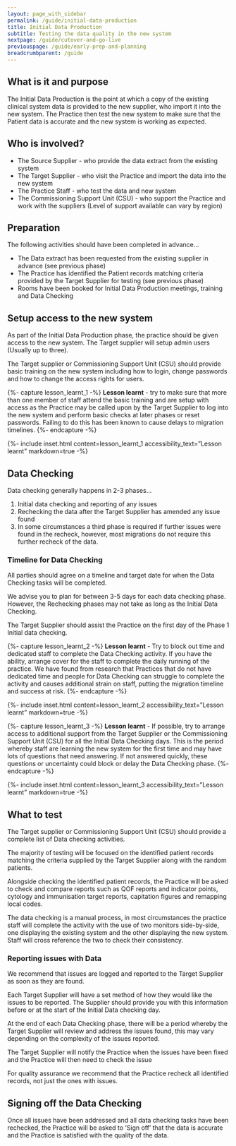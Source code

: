 ```yaml
---
layout: page_with_sidebar
permalink: /guide/initial-data-production
title: Initial Data Production
subtitle: Testing the data quality in the new system 
nextpage: /guide/cutover-and-go-live
previouspage: /guide/early-prep-and-planning
breadcrumbparent: /guide
---
```


## What is it and purpose

The Initial Data Production is the point at which a copy of the existing clinical system data is provided to the new supplier, who import it into the new system. The Practice then test the new system to make sure that the Patient data is accurate and the new system is working as expected. 


## Who is involved?

* The Source Supplier  - who provide the data extract from the existing system
* The Target Supplier - who visit the Practice and import the data into the new system
* The Practice Staff - who test the data and new system
* The Commissioning Support Unit (CSU) - who support the Practice and work with the suppliers (Level of support available can vary by region)


## Preparation

The following activities should have been completed in advance…

* The Data extract has been requested from the existing supplier in advance (see previous phase)
* The Practice has identified the Patient records matching criteria provided by the Target Supplier for testing (see previous phase)
* Rooms have been booked for Initial Data Production meetings, training and Data Checking


## Setup access to the new system

As part of the Initial Data Production phase, the practice should be given access to the new system. The Target supplier will setup admin users (Usually up to three).

The Target supplier or Commissioning Support Unit (CSU) should provide basic training on the new system including how to login, change passwords and how to change the access rights for users.

{%- capture lesson_learnt_1 -%}
__Lesson learnt__ - try to make sure that more than one member of staff attend the basic training and are setup with access as the Practice may be called upon by the Target Supplier to log into the new system and perform basic checks at later phases or reset passwords. Failing to do this has been known to cause delays to migration timelines.
{%- endcapture -%}

{%- include inset.html content=lesson_learnt_1 accessibility_text=”Lesson learnt” markdown=true -%}
## Data Checking

Data checking generally happens in 2-3 phases…

1. Initial data checking and reporting of any issues
2. Rechecking the data after the Target Supplier has amended any issue found
3. In some circumstances a third phase is required if further issues were found in the recheck, however, most migrations do not require this further recheck of the data.


### Timeline for Data Checking

All parties should agree on a timeline and target date for when the Data Checking tasks will be completed.

We advise you to plan for between 3-5 days for each data checking phase. However, the Rechecking phases may not take as long as the Initial Data Checking.

The Target Supplier should assist the Practice on the first day of the Phase 1 Initial data checking. 

{%- capture lesson_learnt_2 -%}
__Lesson learnt__ - Try to block out time and dedicated staff to complete the Data Checking activity. If you have the ability, arrange cover for the staff to complete the daily running of the practice. We have found from research that Practices that do not have dedicated time and people for Data Checking can struggle to complete the activity and causes additional strain on staff, putting the migration timeline and success at risk.
{%- endcapture -%}

{%- include inset.html content=lesson_learnt_2 accessibility_text=”Lesson learnt” markdown=true -%}

{%- capture lesson_learnt_3 -%}
__Lesson learnt__ - If possible, try to arrange access to additional support from the Target Supplier or the Commissioning Support Unit (CSU) for all the Initial Data Checking days. This is the period whereby staff are learning the new system for the first time and may have lots of questions that need answering. If not answered quickly, these questions or uncertainty could block or delay the Data Checking phase.
{%- endcapture -%}

{%- include inset.html content=lesson_learnt_3 accessibility_text=”Lesson learnt” markdown=true -%}
## What to test

The Target supplier or Commissioning Support Unit (CSU) should provide a complete list of Data checking activities.

The majority of testing will be focused on the identified patient records matching the criteria supplied by the Target Supplier along with the random patients.

Alongside checking the identified patient records, the Practice will be asked to check and compare reports such as QOF reports and indicator points, cytology and immunisation target reports, capitation figures and remapping local codes.

The data checking is a manual process, in most circumstances the practice staff will complete the activity with the use of two monitors side-by-side, one displaying the existing system and the other displaying the new system. Staff will cross reference the two to check their consistency.


### Reporting issues with Data

We recommend that issues are logged and reported to the Target Supplier as soon as they are found.

Each Target Supplier will have a set method of how they would like the issues to be reported. The Supplier should provide you with this information before or at the start of the Initial Data checking day.

At the end of each Data Checking phase, there will be a period whereby the Target Supplier will review and address the issues found, this may vary depending on the complexity of the issues reported.

The Target Supplier will notify the Practice when the issues have been fixed and the Practice will then need to check the issue

For quality assurance we recommend that the Practice recheck all identified records, not just the ones with issues.


## Signing off the Data Checking

Once all issues have been addressed and all data checking tasks have been rechecked, the Practice will be asked to ‘Sign off’ that the data is accurate and the Practice is satisfied with the quality of the data.
